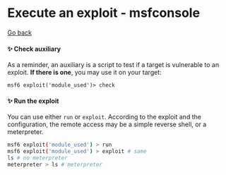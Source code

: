 # Execute an exploit - msfconsole

[Go back](../metasploit.md)

<div class="row row-cols-md-2"><div>

#### ✨️ Check auxiliary

As a reminder, an auxiliary is a script to test if a target is vulnerable to an exploit. **If there is one**, you may use it on your target:

```bash!
msf6 exploit('module_used')> check
```
</div><div>

#### ✨️ Run the exploit

You can use either `run` or `exploit`. According to the exploit and the configuration, the remote access may be a simple reverse shell, or a meterpreter.

```bash
msf6 exploit('module_used') > run
msf6 exploit('module_used') > exploit # same
ls # no meterpreter
meterpreter > ls # meterpreter
```
</div></div>